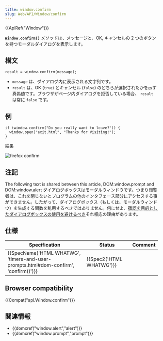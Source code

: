```yaml
---
title: window.confirm
slug: Web/API/Window/confirm
---
```


{{ApiRef("Window")}}

**`Window.confirm()`** メソッドは、メッセージと、OK, キャンセルの 2 つのボタンを持つモーダルダイアログを表示します。

## 構文

```
result = window.confirm(message);
```

- `message` は、ダイアログ内に表示される文字列です。
- `result` は、OK (`true`) とキャンセル (`false`) のどちらが選択されたかを示す真偽値です。ブラウザがページ内ダイアログを拒否している場合、 `result` は常に `false` です。

## 例

```
if (window.confirm("Do you really want to leave?")) {
  window.open("exit.html", "Thanks for Visiting!");
}
```

結果

![firefox confirm](https://mdn.mozillademos.org/files/7163/firefoxcomfirmdialog_zpsf00ec381.png)

## 注記

The following text is shared between this article, DOM:window\.prompt and DOM:window\.alert ダイアログボックスはモーダルウィンドウです。つまり閲覧者は、これを閉じないとプログラムの他のインタフェース部分にアクセスする事ができません。したがって、ダイアログボックス（もしくは、モーダルウィンドウ）を生成する関数を乱用するべきではありません。何にせよ、[確認を目的としたダイアログボックスの使用を避けるべき](http://alistapart.com/article/neveruseawarning)それ相応の理由があります。

## 仕様

| Specification                                                                                                    | Status                           | Comment |
| ---------------------------------------------------------------------------------------------------------------- | -------------------------------- | ------- |
| {{SpecName('HTML WHATWG', 'timers-and-user-prompts.html#dom-confirm', 'confirm()')}} | {{Spec2('HTML WHATWG')}} |         |

## Browser compatibility

{{Compat("api.Window.confirm")}}

## 関連情報

- {{domxref("window.alert","alert")}}
- {{domxref("window.prompt","prompt")}}

